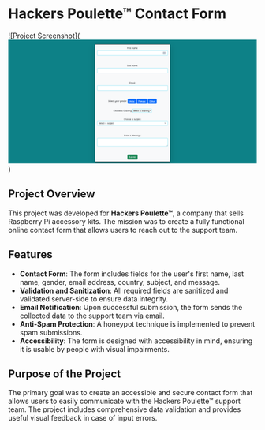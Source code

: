 # Hackers Poulette™ Contact Form

![Project Screenshot](![alt text](<img/Capture d’écran 2024-08-15 à 13.25.56.png>)) 
## Project Overview

This project was developed for **Hackers Poulette™**, a company that sells Raspberry Pi accessory kits. The mission was to create a fully functional online contact form that allows users to reach out to the support team.

## Features

- **Contact Form**: The form includes fields for the user's first name, last name, gender, email address, country, subject, and message.
- **Validation and Sanitization**: All required fields are sanitized and validated server-side to ensure data integrity.
- **Email Notification**: Upon successful submission, the form sends the collected data to the support team via email.
- **Anti-Spam Protection**: A honeypot technique is implemented to prevent spam submissions.
- **Accessibility**: The form is designed with accessibility in mind, ensuring it is usable by people with visual impairments.

## Purpose of the Project

The primary goal was to create an accessible and secure contact form that allows users to easily communicate with the Hackers Poulette™ support team. The project includes comprehensive data validation and provides useful visual feedback in case of input errors.

